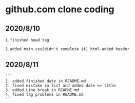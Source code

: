 # github.com clone coding

## 2020/8/10
   ```
   1.finished head tag

   2.added main.css(didn't complete it) html-added header
   ```
## 2020/8/11
    ```
    1. added finished date in README.md
    2. fixed mistake in list and added date => title
    3. added Line break in README.md
    4. fixed tag problems in README.md
    ```
